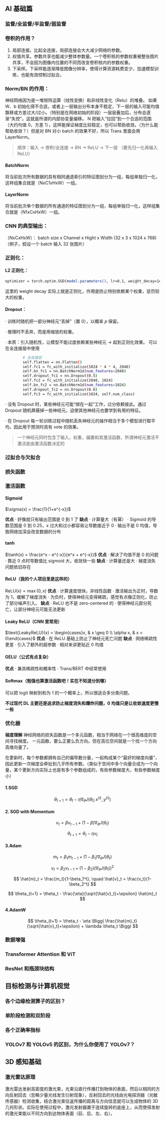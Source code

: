 ## AI 基础篇

### 监督/全监督/半监督/弱监督

### 卷积的作用？

1. 局部连接。比起全连接，局部连接会大大减少网络的参数。
2. 权值共享。参数共享也能减少整体参数量。一个卷积核的参数权重被整张图片共享，不会因为图像内位置的不同而改变卷积核内的参数权重。
3. 下采样。下采样能逐渐降低图像分辨率，使得计算资源耗费变少，加速模型训练，也能有效控制过拟合。

### Norm/BN 的作用：

神经网络因为是一堆矩阵运算（线性变换）和非线性变化（Relu）的堆叠。
如果 W、b 初始化得不合适，或者上一层输出分布本身不稳定，下一层的输入可能均值飘移或方差过大/过小。（特别是在网络初始的阶段）一层层叠加后，分布会逐渐“失控”。这就是所谓的内部协变量偏移。
N 把输入“拉回”到一个合适的范围（大约均值 0，方差 1），这样能保证梯度比较稳定，也可以帮助收敛。（为什么能帮助收敛？）但是对 BN 对小 batch 的效果不好，所以 Trans 里面会用 LayerNorm。

> 顺序：输入 → 卷积/全连接 → BN → ReLU → 下一层 （要先归一化再输入 ReLU）

#### BatchNorm

将当前批次所有数据的具有相同通道索引的特征图划分为一组，每组单独归一化，这样组集合就是（NxC1xHxW）一组。

#### LayerNorm

将当前批次单个数据的所有通道的特征图划分为一组，每组单独归一化，这样组集合就是（N1xCxHxW）一组。

### CNN 的典型输出：

（NxCxHxW）：
batch size x Channel x Hight x Width
(32 x 3 x 1024 x 768)（例子，假设一个 batch 输入 32 张图片）

### 正则化：

#### L2 正则化：

```bash
optimizer = torch.optim.SGD(model.parameters(), lr=0.1, weight_decay=1e-4)
```

这里的 weight decay 实际上就是正则化，作用是防止特别依赖某个权重，惩罚较大的权重。

#### Dropout：

· 训练时随机把一部分神经元“丢掉”（置 0），以概率 𝑝 保留。

· 推理时不丢弃，而是用缩放的权重。

· 本质：引入随机性，让模型不能过度依赖某些神经元 → 起到正则化效果。
可以在全连接层中使用

```bash
        # 全连接层
        self.flatten = nn.Flatten()
        self.fc1 = fc_with_initialize(1024 * 4 * 4, 2048)
        self.bn_fc1 = nn.BatchNorm1d(num_features=2048)
        self.dropout_fc1 = nn.Dropout(0.5)
        self.fc2 = fc_with_initialize(2048, 1024)
        self.bn_fc2 = nn.BatchNorm1d(num_features=1024)
        self.dropout_fc2 = nn.Dropout(0.6)
        self.fc3 = fc_with_initialize(1024, self.num_class)
```

· 没有 Dropout 时，某些神经元可能“绑在一起”工作，过分依赖彼此。通过 Dropout 随机屏蔽掉一些神经元，迫使其他神经元也要学到有用的特征。

· 在 Dropout 每一轮训练过程中随机丢失神经元的操作相当于多个模型进行取平均，因此用于预测时具有 vote 的效果。

> 一个神经元同时包含了输入，权重，偏置和其激活函数，所谓神经元激活不激活是由激活函数决定的

### 过拟合与欠拟合

### 损失函数

### 激活函数

#### Sigmoid

$\sigma(x) = \frac{1}{1+e^{-x}}$

**优点**
· 好像就只有输出范围是 0 到 1 了
**缺点**
· 计算量大（有幂）
· Sigmoid 的导数范围是 0 到 0.25，x 过大和过小都容易让导数接近于 0
· 输出不是 0 均值，导致网络加深会改变数据的分布

#### tanh

$\tanh(x) = \frac{e^x - e^{-x}}{e^x + e^{-x}}$
**优点**
· 解决了均值不是 0 的问题
· 靠近 0 点时导数值比 sigmoid 大，收敛快一些
**缺点**
· 计算量还是大
· 梯度消失问题依旧存在

#### ReLU（我的个人项目里是这样的）

$\text{ReLU}(x) = \max(0, x)$
**优点**
· 计算速度很快，非线性函数
· 激活输出为正时，导数为 1，缓解了梯度消失
· 为负时，使得神经元变得稀疏，感觉有点像正则化，防止了部分噪声引入。
**缺点**
· ReLU 也不是 zero-centered 的
· 使得神经元部分死亡，让部分神经元可能无法更新

#### Leaky ReLU（CNN 里常用）

$\text{LeakyReLU}(x) = \begin{cases}x, & x \geq 0 \\ \alpha x, & x < 0\end{cases}$
**优点**
· 在 ReLU 基础上防止了神经元死亡问题
**缺点**
· 网络稀疏性更差
· 引入了额外的超参数
· 相对来讲更贴近 0 均值

#### GELU（公式有点复杂）

**优点**
· 兼具稀疏性和概率性
· Trans/BERT 中经常使用

#### Softmax（勉强也算激活函数吧！实在不知道分到哪）

可以把 logit 映射到和为 1 的一个概率上，所以很适合多分类问题。

**不过现代 DL 主要还是追求防止梯度消失和爆炸问题，0 均值只是让收敛速度更慢一些**

### 优化器

**梯度理解**
神经网络的损失函数是一个多元函数，相当于网络在一个很高维度的空间寻找梯度。
一元函数，要么正要么负方向。但在高位空间就是一个找一个方向高维向量了。

在更新时，每个参数都拥有自己的偏导数分量，一起构成某个“最好的梯度向量”，因此更新一次梯度会牵扯到几乎所有参数。（类似于空间中多个向量合成为一个向量，某个更新方向实际上也是有多个参数组成的，有些参数梯度大，有些参数梯度小）

#### 1.SGD

$$
\theta_{t+1} = \theta_t - \eta \nabla_\theta J(\theta_t; x^{(i)}, y^{(i)})
$$

#### 2. SGD with Momentum

$$
v_t = \beta v_{t-1} + (1-\beta)\nabla_\theta J(\theta_t)
$$

$$
\theta_{t+1} = \theta_t - \eta v_t
$$

#### 3.Adam

$$
m_t = \beta_1 m_{t-1} + (1-\beta_1)\nabla_\theta J(\theta_t)
$$

$$
v_t = \beta_2 v_{t-1} + (1-\beta_2)(\nabla_\theta J(\theta_t))^2
$$

$$
\hat{m}_t = \frac{m_t}{1-\beta_1^t}, \quad \hat{v}_t = \frac{v_t}{1-\beta_2^t}
$$

$$
\theta_{t+1} = \theta_t - \frac{\eta}{\sqrt{\hat{v}_t}+\epsilon} \hat{m}_t
$$

#### 4.AdamW

$$
\theta_{t+1} = \theta_t - \eta \Bigg( \frac{\hat{m}_t}{\sqrt{\hat{v}_t}+\epsilon} + \lambda \theta_t \Bigg)
$$

### 数据增强

### Transformer Attention 和 ViT

### ResNet 和瓶颈块结构

## 目标检测与计算机视觉

### 各个边缘检测算子的区别？

### 单阶段检测和双阶段

### 各个正确率指标

### YOLOv7 和 YOLOv5 的区别，为什么你使用了 YOLOv7？

## 3D 感知基础

### 激光雷达原理

激光雷达发射高密度的激光束，光束沿直行传播打到物体的表面，然后以相同的方向反射回去（忽略少量光线发生衍射现象），反射回去的光线由光电探测器（光敏传感器）检测收集，结合激光束往返传播的距离与方向信息就可以生成物体的 3D 几何形状。实际在使用过程中，激光发射器置于连续旋转的底座上，从而使得发射的激光束能以不同方向到达物体表面（前、后、左、右）。
